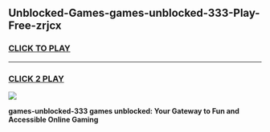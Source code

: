 
## Unblocked-Games-games-unblocked-333-Play-Free-zrjcx
<h3>
<a href="https://premium76.site?title=games-unblocked-333&ref=17A">CLICK TO PLAY</a></h3>
<hr>

<h3>
<a href="https://premium76.site?title=games-unblocked-333&ref=17A">CLICK 2 PLAY</a>
  
</h3>

<a href="https://premium76.site?title=games-unblocked-333&ref=17A"><img src="https://clearcache.store/games.png"></a>


**games-unblocked-333 games unblocked: Your Gateway to Fun and Accessible Online Gaming**

